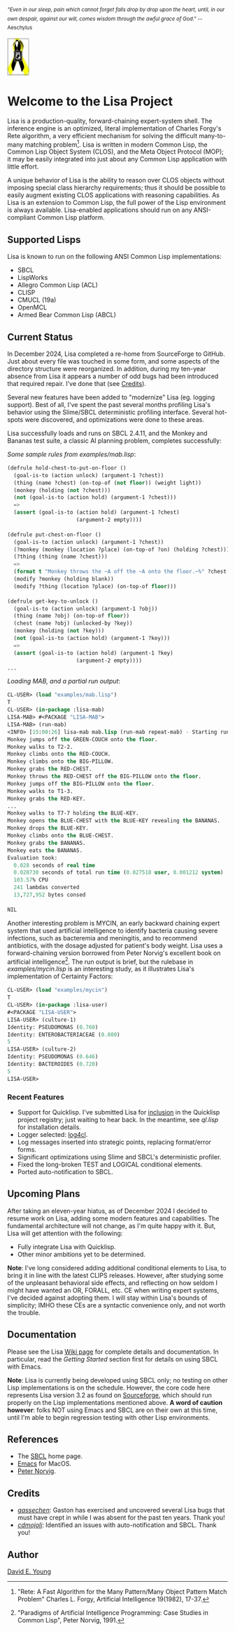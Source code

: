 <sub>_"Even in our sleep, pain which cannot forget falls drop by drop upon the heart, until, in our own despair, against our will, comes wisdom through the awful grace of God."_ -- Aeschylus<sub>

![_Always Remember_](images/powmia.png "Always Remember")

# Welcome to the Lisa Project #

Lisa is a production-quality, forward-chaining expert-system shell. The inference engine is an optimized, literal
implementation of Charles Forgy's Rete algorithm, a very efficient mechanism for solving the difficult many-to-many
matching problem[^1]. Lisa is written in modern Common Lisp, the Common Lisp Object System (CLOS), and the Meta Object
Protocol (MOP); it may be easily integrated into just about any Common Lisp application with little effort.

A unique behavior of Lisa is the ability to reason over CLOS objects without imposing special class hierarchy
requirements; thus it should be possible to easily augment existing CLOS applications with reasoning capabilities. As
Lisa is an extension to Common Lisp, the full power of the Lisp environment is always available. Lisa-enabled
applications should run on any ANSI-compliant Common Lisp platform.

## Supported Lisps ##

Lisa is known to run on the following ANSI Common Lisp implementations:

- SBCL
- LispWorks
- Allegro Common Lisp (ACL)
- CLISP
- CMUCL (19a)
- OpenMCL
- Armed Bear Common Lisp (ABCL)

## Current Status ##

In December 2024, Lisa completed a re-home from SourceForge to GitHub. Just about every file was touched in some form,
and some aspects of the directory structure were reorganized. In addition, during my ten-year absence from Lisa it
appears a number of odd bugs had been introduced that required repair. I've done that (see [Credits](#credits)).

Several new features have been added to "modernize" Lisa (eg. logging support). Best of all, I've spent the past several
months profiling Lisa's behavior using the Slime/SBCL deterministic profiling interface. Several hot-spots were
discovered, and optimizations were done to these areas.

Lisa successfully loads and runs on SBCL 2.4.11, and the Monkey and Bananas test suite, a classic AI planning problem,
completes successfully:

_Some sample rules from examples/mab.lisp_:

```lisp
(defrule hold-chest-to-put-on-floor ()
  (goal-is-to (action unlock) (argument-1 ?chest))
  (thing (name ?chest) (on-top-of (not floor)) (weight light))
  (monkey (holding (not ?chest)))
  (not (goal-is-to (action hold) (argument-1 ?chest)))
  =>
  (assert (goal-is-to (action hold) (argument-1 ?chest)
                      (argument-2 empty))))

(defrule put-chest-on-floor ()
  (goal-is-to (action unlock) (argument-1 ?chest))
  (?monkey (monkey (location ?place) (on-top-of ?on) (holding ?chest)))
  (?thing (thing (name ?chest)))
  =>
  (format t "Monkey throws the ~A off the ~A onto the floor.~%" ?chest ?on)
  (modify ?monkey (holding blank))
  (modify ?thing (location ?place) (on-top-of floor)))

(defrule get-key-to-unlock ()
  (goal-is-to (action unlock) (argument-1 ?obj))
  (thing (name ?obj) (on-top-of floor))
  (chest (name ?obj) (unlocked-by ?key))
  (monkey (holding (not ?key)))
  (not (goal-is-to (action hold) (argument-1 ?key)))
  =>
  (assert (goal-is-to (action hold) (argument-1 ?key)
                      (argument-2 empty))))
...
```

_Loading MAB, and a partial run output_:

```lisp
CL-USER> (load "examples/mab.lisp")
T
CL-USER> (in-package :lisa-mab)
LISA-MAB> #<PACKAGE "LISA-MAB">
LISA-MAB> (run-mab)
<INFO> [15:00:26] lisa-mab mab.lisp (run-mab repeat-mab) - Starting run...
Monkey jumps off the GREEN-COUCH onto the floor.
Monkey walks to T2-2.
Monkey climbs onto the RED-COUCH.
Monkey climbs onto the BIG-PILLOW.
Monkey grabs the RED-CHEST.
Monkey throws the RED-CHEST off the BIG-PILLOW onto the floor.
Monkey jumps off the BIG-PILLOW onto the floor.
Monkey walks to T1-3.
Monkey grabs the RED-KEY.
...
Monkey walks to T7-7 holding the BLUE-KEY.
Monkey opens the BLUE-CHEST with the BLUE-KEY revealing the BANANAS.
Monkey drops the BLUE-KEY.
Monkey climbs onto the BLUE-CHEST.
Monkey grabs the BANANAS.
Monkey eats the BANANAS.
Evaluation took:
  0.028 seconds of real time
  0.028730 seconds of total run time (0.027518 user, 0.001212 system)
  103.57% CPU
  241 lambdas converted
  13,727,952 bytes consed
  
NIL
```

Another interesting problem is MYCIN, an early backward chaining expert system that used artificial intelligence to
identify bacteria causing severe infections, such as bacteremia and meningitis, and to recommend antibiotics, with the
dosage adjusted for patient's body weight. Lisa uses a forward-chaining version borrowed from Peter Norvig's excellent
book on artificial intelligence[^2]. The run output is brief, but the rulebase in _examples/mycin.lisp_ is an interesting
study, as it illustrates Lisa's implementation of Certainty Factors:

```lisp
CL-USER> (load "examples/mycin")
T
CL-USER> (in-package :lisa-user)
#<PACKAGE "LISA-USER">
LISA-USER> (culture-1)
Identity: PSEUDOMONAS (0.760)
Identity: ENTEROBACTERIACEAE (0.800)
5
LISA-USER> (culture-2)
Identity: PSEUDOMONAS (0.646)
Identity: BACTEROIDES (0.720)
5
LISA-USER> 
```

### Recent Features ###

- Support for Quicklisp. I've submitted Lisa for
  [inclusion](https://github.com/quicklisp/quicklisp-projects/issues/2469) in the Quicklisp project registry; just
  waiting to hear back. In the meantime, see _ql.lisp_ for installation details.
- Logger selected: [log4cl](https://github.com/7max/log4cl).
- Log messages inserted into strategic points, replacing format/error forms.
- Significant optimizations using Slime and SBCL's deterministic profiler.
- Fixed the long-broken TEST and LOGICAL conditional elements.
- Ported auto-notification to SBCL.

## Upcoming Plans ##

After taking an eleven-year hiatus, as of December 2024 I decided to resume work on Lisa, adding some modern features
and capabilities. The fundamental architecture will not change, as I'm quite happy with it. But, Lisa will get attention
with the following:

- Fully integrate Lisa with Quicklisp.
- Other minor ambitions yet to be determined.

**Note**: I've long considered adding additional conditional elements to Lisa, to bring it in line with the latest CLIPS
releases. However, after studying some of the unpleasant behavioral side effects, and reflecting on how seldom I might
have wanted an OR, FORALL, etc. CE when writing expert systems, I've decided against adopting them. I will stay within
Lisa's bounds of simplicity; IMHO these CEs are a syntactic convenience only, and not worth the trouble.

## Documentation ##

Please see the Lisa [Wiki page](https://github.com/youngde811/Lisa/wiki/Home) for complete details and documentation. In
particular, read the _Getting Started_ section first for details on using SBCL with Emacs.

**Note**: Lisa is currently being developed using SBCL only; no testing on other Lisp implementations is on the
schedule. However, the core code here represents Lisa version 3.2 as found on [Sourceforge](https://sourceforge.net/),
which should run properly on the Lisp implementations mentioned above. **A word of caution however**: folks NOT using
Emacs and SBCL are on their own at this time, until I'm able to begin regression testing with other Lisp environments.

## References ##

- The [SBCL](https://www.sbcl.org/) home page.
- [Emacs](https://emacsformacos.com/) for MacOS.
- [Peter Norvig](https://norvig.github.io/paip-lisp/#/).

## Credits ##

- _[gassechen](https://github.com/gassechen)_: Gaston has exercised and uncovered several Lisa bugs that must have crept
  in while I was absent for the past ten years. Thank you!
- _[cdmojoli](https://github.com/cdmojoli)_: Identified an issues with auto-notification and SBCL. Thank you!

## Author ##

[David E. Young](mailto://streetrod750@protonmail.com)

[^1]: "Rete: A Fast Algorithm for the Many Pattern/Many Object Pattern Match Problem" Charles L. Forgy, Artificial Intelligence 19(1982), 17-37.
[^2]: "Paradigms of Artificial Intelligence Programming: Case Studies in Common Lisp", Peter Norvig, 1991.
